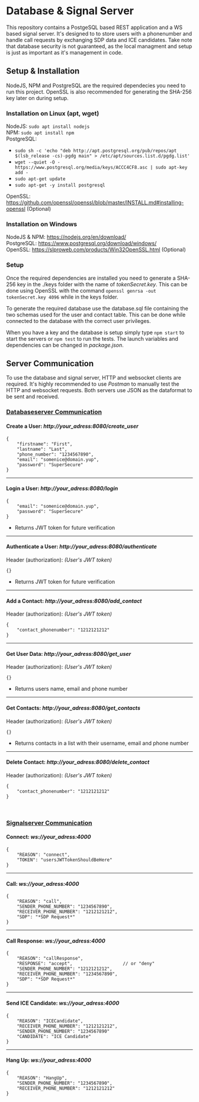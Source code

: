 # Database & Signal Server

This repository contains a PostgeSQL based REST application and a WS based signal server. It's designed to  to store users with a phonenumber and handle call requests by exchanging SDP data and ICE candidates. Take note that database security is not guaranteed, as the local managment and setup is just as important as it's management in code.

## Setup & Installation
NodeJS, NPM and PostgreSQL are the required dependecies you need to run this project. OpenSSL is also recommended for generating the SHA-256 key later on during setup.

### Installation on Linux (apt, wget)
NodeJS: ```sudo apt install nodejs```\
NPM: ```sudo apt install npm```\
PostgreSQL:
* ```sudo sh -c 'echo "deb http://apt.postgresql.org/pub/repos/apt $(lsb_release -cs)-pgdg main" > /etc/apt/sources.list.d/pgdg.list'```
* ```wget --quiet -O - https://www.postgresql.org/media/keys/ACCC4CF8.asc | sudo apt-key add -```
* ```sudo apt-get update```
* ```sudo apt-get -y install postgresql```

OpenSSL: https://github.com/openssl/openssl/blob/master/INSTALL.md#installing-openssl (Optional) 

### Installation on Windows
NodeJS & NPM: https://nodejs.org/en/download/ \
PostgreSQL: https://www.postgresql.org/download/windows/ \
OpenSSL: https://slproweb.com/products/Win32OpenSSL.html (Optional)

### Setup
Once the required dependencies are installed you need to generate a SHA-256 key in the ./keys folder with the name of *tokenSecret.key*. This can be done using OpenSSL with the command ```openssl genrsa -out tokenSecret.key 4096``` while in the keys folder.

To generate the required database use the database.sql file containing the two schemas used for the user and contact table. This can be done while connected to the database with the correct user privileges.

When you have a key and the database is setup simply type ```npm start``` to start the servers or ```npm test``` to run the tests. The launch variables and dependencies can be changed in *package.json*.

## Server Communication
To use the database and signal server, HTTP and websocket clients are required. It's highly recommended to use *Postman* to manually test the HTTP and websocket requests. Both servers use JSON as the dataformat to be sent and received.

### <ins>Databaseserver Communication</ins>
#### Create a User: *http://your_adress:8080/create_user*
```
{
    "firstname": "First",
    "lastname": "Last",
    "phone_number": "1234567890",
    "email": "somenice@domain.yup",
    "password": "SuperSecure"
}
```
***
#### Login a User: *http://your_adress:8080/login*
```
{
    "email": "somenice@domain.yup",
    "password": "SuperSecure"
}
```
* Returns JWT token for future verification
***
#### Authenticate a User: *http://your_adress:8080/authenticate*
Header (authorization): *(User's JWT token)*
```
{}
```
* Returns JWT token for future verification
***
#### Add a Contact: *http://your_adress:8080/add_contact*
Header (authorization): *(User's JWT token)*
```
{
    "contact_phonenumber": "1212121212"
}
```
***
#### Get User Data: *http://your_adress:8080/get_user*
Header (authorization): *(User's JWT token)*
```
{}
```
* Returns users name, email and phone number
***
#### Get Contacts: *http://your_adress:8080/get_contacts*
Header (authorization): *(User's JWT token)*
```
{}
```
* Returns contacts in a list with their username, email and phone number
***
#### Delete Contact: *http://your_adress:8080/delete_contact*
Header (authorization): *(User's JWT token)*
```
{
    "contact_phonenumber": "1212121212"
}
```

&nbsp;

### <ins>Signalserver Communication</ins>
#### Connect: *ws://your_adress:4000*
```
{
    "REASON": "connect",
    "TOKEN": "usersJWTTokenShouldBeHere"
}
```
***
#### Call: *ws://your_adress:4000*
```
{
    "REASON": "call",
    "SENDER_PHONE_NUMBER": "1234567890",
    "RECEIVER_PHONE_NUMBER": "1212121212",
    "SDP": "*SDP Request*"
}
```
***
#### Call Response: *ws://your_adress:4000*
```
{
    "REASON": "callResponse",
    "RESPONSE": "accept",                   // or "deny"
    "SENDER_PHONE_NUMBER": "1212121212",
    "RECEIVER_PHONE_NUMBER": "1234567890",
    "SDP": "*SDP Request*"
}
```
***
#### Send ICE Candidate: *ws://your_adress:4000*
```
{
    "REASON": "ICECandidate",
    "RECEIVER_PHONE_NUMBER": "1212121212",
    "SENDER_PHONE_NUMBER": "1234567890"
    "CANDIDATE": "ICE Candidate"
}
```
***
#### Hang Up: *ws://your_adress:4000*
```
{
    "REASON": "HangUp",
    "SENDER_PHONE_NUMBER": "1234567890",
    "RECEIVER_PHONE_NUMBER": "1212121212"
}
```